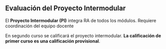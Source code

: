 ## Evaluación del Proyecto Intermodular 

El **Proyecto Intermodular (PI)** integra RA de todos los módulos. Requiere coordinación del equipo docente 

En segundo curso se calificará el proyecto intermodular. **La calificación de primer curso es una calificación provisional**. 
